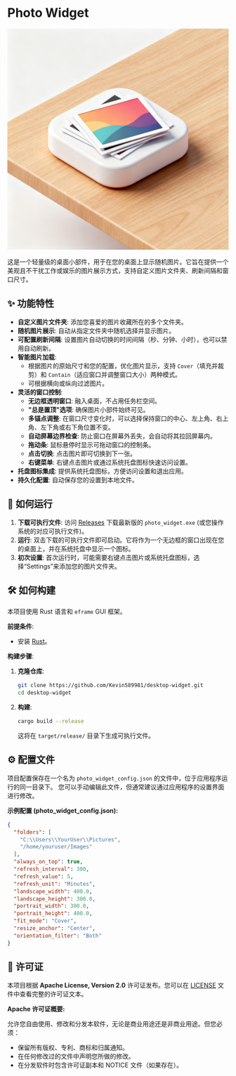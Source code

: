 # Photo Widget

![Photo Widget Screenshot](icon.png) 

这是一个轻量级的桌面小部件，用于在您的桌面上显示随机图片。它旨在提供一个美观且不干扰工作或娱乐的图片展示方式，支持自定义图片文件夹、刷新间隔和窗口尺寸。

## ✨ 功能特性

*   **自定义图片文件夹**: 添加您喜爱的图片收藏所在的多个文件夹。
*   **随机图片展示**: 自动从指定文件夹中随机选择并显示图片。
*   **可配置刷新间隔**: 设置图片自动切换的时间间隔（秒、分钟、小时），也可以禁用自动刷新。
*   **智能图片加载**:
    *   根据图片的原始尺寸和您的配置，优化图片显示，支持 `Cover`（填充并裁剪）和 `Contain`（适应窗口并调整窗口大小）两种模式。
    *   可根据横向或纵向过滤图片。
*   **灵活的窗口控制**:
    *   **无边框透明窗口**: 融入桌面，不占用任务栏空间。
    *   **"总是置顶"选项**: 确保图片小部件始终可见。
    *   **多锚点调整**: 在窗口尺寸变化时，可以选择保持窗口的中心、左上角、右上角、左下角或右下角位置不变。
    *   **自动屏幕边界检查**: 防止窗口在屏幕外丢失，会自动将其拉回屏幕内。
    *   **拖动条**: 鼠标悬停时显示可拖动窗口的控制条。
    *   **点击切换**: 点击图片即可切换到下一张。
    *   **右键菜单**: 右键点击图片或通过系统托盘图标快速访问设置。
*   **托盘图标集成**: 提供系统托盘图标，方便访问设置和退出应用。
*   **持久化配置**: 自动保存您的设置到本地文件。

## 🚀 如何运行

1.  **下载可执行文件**: 访问 [Releases](https://github.com/Kevin589981/desktop-widget/releases) 下载最新版的 `photo_widget.exe` (或您操作系统的对应可执行文件)。
2.  **运行**: 双击下载的可执行文件即可启动。它将作为一个无边框的窗口出现在您的桌面上，并在系统托盘中显示一个图标。
3.  **初次设置**: 首次运行时，可能需要右键点击图片或系统托盘图标，选择“Settings”来添加您的图片文件夹。

## 🛠️ 如何构建

本项目使用 Rust 语言和 `eframe` GUI 框架。

**前提条件**:

*   安装 [Rust](https://www.rust-lang.org/tools/install)。

**构建步骤**:

1.  **克隆仓库**:
    ```bash
    git clone https://github.com/Kevin589981/desktop-widget.git
    cd desktop-widget
    ```
    

2.  **构建**:
    ```bash
    cargo build --release
    ```
    这将在 `target/release/` 目录下生成可执行文件。

## ⚙️ 配置文件

项目配置保存在一个名为 `photo_widget_config.json` 的文件中，位于应用程序运行的同一目录下。
您可以手动编辑此文件，但通常建议通过应用程序的设置界面进行修改。

**示例配置 (photo_widget_config.json):**

```json
{
  "folders": [
    "C:\\Users\\YourUser\\Pictures",
    "/home/youruser/Images"
  ],
  "always_on_top": true,
  "refresh_interval": 300,
  "refresh_value": 5,
  "refresh_unit": "Minutes",
  "landscape_width": 400.0,
  "landscape_height": 300.0,
  "portrait_width": 300.0,
  "portrait_height": 400.0,
  "fit_mode": "Cover",
  "resize_anchor": "Center",
  "orientation_filter": "Both"
}
```

## 📄 许可证

本项目根据 **Apache License, Version 2.0** 许可证发布。您可以在 [LICENSE](LICENSE) 文件中查看完整的许可证文本。

**Apache 许可证概要:**

允许您自由使用、修改和分发本软件，无论是商业用途还是非商业用途。但您必须：

*   保留所有版权、专利、商标和归属通知。
*   在任何修改过的文件中声明您所做的修改。
*   在分发软件时包含许可证副本和 NOTICE 文件（如果存在）。
